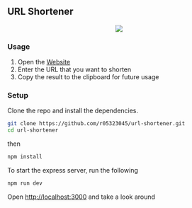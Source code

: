
## URL Shortener
<div align="center">
  <img src="https://i.imgur.com/g94ri1Y.png">
</div>

### Usage
1. Open the [Website](https://shorten-the-url.herokuapp.com/)
2. Enter the URL that you want to shorten
3. Copy the result to the clipboard for future usage
### Setup

Clone the repo and install the dependencies.

```bash
git clone https://github.com/r05323045/url-shortener.git
cd url-shortener
```
then
```bash
npm install
```

To start the express server, run the following

```bash
npm run dev
```

Open [http://localhost:3000](http://localhost:3000) and take a look around